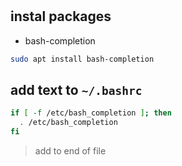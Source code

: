 #

## instal packages

- bash-completion

```bash
sudo apt install bash-completion
```

## add text to `~/.bashrc`

```bash
if [ -f /etc/bash_completion ]; then
  . /etc/bash_completion
fi
```

> add to end of file
